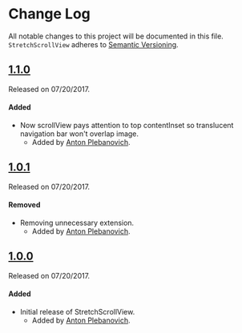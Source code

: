 # Change Log
All notable changes to this project will be documented in this file.
`StretchScrollView` adheres to [Semantic Versioning](http://semver.org/).

## [1.1.0](https://github.com/APUtils/StretchScrollView/releases/tag/1.1.0)
Released on 07/20/2017.

#### Added
- Now scrollView pays attention to top contentInset so translucent navigation bar won't overlap image.
  - Added by [Anton Plebanovich](https://github.com/anton-plebanovich).

## [1.0.1](https://github.com/APUtils/StretchScrollView/releases/tag/1.0.1)
Released on 07/20/2017.

#### Removed
- Removing unnecessary extension.
  - Added by [Anton Plebanovich](https://github.com/anton-plebanovich).

## [1.0.0](https://github.com/APUtils/StretchScrollView/releases/tag/1.0.0)
Released on 07/20/2017.

#### Added
- Initial release of StretchScrollView.
  - Added by [Anton Plebanovich](https://github.com/anton-plebanovich).

